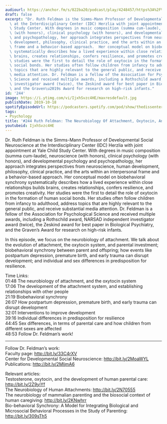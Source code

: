 ```yaml
---
audiourl: https://anchor.fm/s/822ba20/podcast/play/4248457/https%3A%2F%2Fd3ctxlq1ktw2nl.cloudfront.net%2Fproduction%2F2019-7-16%2F21096175-44100-2-d80ab522b66e5.m4a
draft: false
excerpt: "Dr. Ruth Feldman is the Simms-Mann Professor of Developmental Social Neuroscience\
  \ at the Interdisciplinary Center (IDC) Herzlia with joint appointment at Yale Child\
  \ Study Center. With degrees in music composition (summa cum-laude), neuroscience\
  \ (with honors), clinical psychology (with honors), and developmental psychology\
  \ and psychopathology, her approach integrates perspectives from neuroscience, human\
  \ development, philosophy, clinical practice, and the arts within an interpersonal\
  \ frame and a behavior-based approach.  Her conceptual model on biobehavioral synchrony\
  \ systematically describes how a lived experience within close relationships builds\
  \ brains, creates relationships, confers resilience, and promotes creativity.  Her\
  \ studies were the first to detail the role of oxytocin in the formation of human\
  \ social bonds. Her studies often follow children from infancy to adulthood, address\
  \ topics that are highly relevant to the general public, and receive substantial\
  \ media attention. Dr. Feldman is a fellow of the Association for Psychological\
  \ Science and received multiple awards, including a Rothschild award, NARSAD independent\
  \ investigator award (twice), the Zeskind award for best paper in Biological Psychiatry,\
  \ and the Graven\u2019s Award for research on high-risk infants."
id: '244'
image: https://i.ytimg.com/vi/IjxhSvzc4HE/maxresdefault.jpg
publishDate: 2019-10-18
spotifyEpisodeUrl: https://podcasters.spotify.com/pod/show/thedissenter/episodes/244-Ruth-Feldman-The-Neurobiology-Of-Attachment--Oxytocin--And-Synchrony-e505e9
tags:
- Psychology
title: '#244 Ruth Feldman: The Neurobiology Of Attachment, Oxytocin, And Synchrony'
youtubeid: IjxhSvzc4HE
---
```

<div class="timelinks">

Dr. Ruth Feldman is the Simms-Mann Professor of Developmental Social Neuroscience at the Interdisciplinary Center (IDC) Herzlia with joint appointment at Yale Child Study Center. With degrees in music composition (summa cum-laude), neuroscience (with honors), clinical psychology (with honors), and developmental psychology and psychopathology, her approach integrates perspectives from neuroscience, human development, philosophy, clinical practice, and the arts within an interpersonal frame and a behavior-based approach.  Her conceptual model on biobehavioral synchrony systematically describes how a lived experience within close relationships builds brains, creates relationships, confers resilience, and promotes creativity.  Her studies were the first to detail the role of oxytocin in the formation of human social bonds. Her studies often follow children from infancy to adulthood, address topics that are highly relevant to the general public, and receive substantial media attention. Dr. Feldman is a fellow of the Association for Psychological Science and received multiple awards, including a Rothschild award, NARSAD independent investigator award (twice), the Zeskind award for best paper in Biological Psychiatry, and the Graven’s Award for research on high-risk infants.

In this episode, we focus on the neurobiology of attachment. We talk about the evolution of attachment, the oxytocin system, and parental investment; biobehavioral synchrony between parent and offspring; how events like postpartum depression, premature birth, and early trauma can disrupt development; and individual and sex differences in predisposition for resilience.

Time Links:  
<time>01:48</time> The neurobiology of attachment, and the oxytocin system  
<time>17:06</time> The development of the attachment system, and establishing relationships with other people  
<time>21:19</time> Biobehavioral synchrony  
<time>26:07</time> How postpartum depression, premature birth, and early trauma can disrupt development  
<time>32:01</time> Interventions to improve development  
<time>39:16</time> Individual differences in predisposition for resilience  
<time>44:45</time> Sex differences, in terms of parental care and how children from different sexes are affected  
<time>48:53</time> Follow Dr. Feldman’s work!

---

Follow Dr. Feldman’s work:  
Faculty page: http://bit.ly/33C4rXV  
Center for Developmental Social Neuroscience: http://bit.ly/2MoaWYL  
Publications: http://bit.ly/2MljmA6

Relevant articles:  
Testosterone, oxytocin, and the development of human parental care: http://bit.ly/2Z9yiYf  
The Neurobiology of Human Attachments: http://bit.ly/2N70555  
The neurobiology of mammalian parenting and the biosocial context of human caregiving: http://bit.ly/2KNwhrr  
Bio-behavioral Synchrony: A Model for Integrating Biological and Microsocial Behavioral Processes in the Study of Parenting: http://bit.ly/309sTh5
</div>

